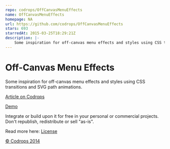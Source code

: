 ```yaml
---
repo: codrops/OffCanvasMenuEffects
name: OffCanvasMenuEffects
homepage: NA
url: https://github.com/codrops/OffCanvasMenuEffects
stars: 693
starredAt: 2015-03-25T18:29:21Z
description: |-
    Some inspiration for off-canvas menu effects and styles using CSS transitions and SVG path animations.
---
```


Off-Canvas Menu Effects
=========

Some inspiration for off-canvas menu effects and styles using CSS transitions and SVG path animations. 

[Article on Codrops](http://tympanus.net/codrops/?p=20100)

[Demo](http://tympanus.net/Development/OffCanvasMenuEffects/)

Integrate or build upon it for free in your personal or commercial projects. Don't republish, redistribute or sell "as-is". 

Read more here: [License](http://tympanus.net/codrops/licensing/)

[© Codrops 2014](http://www.codrops.com)
